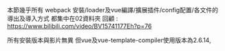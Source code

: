 本節幾乎所有 webpack 安裝/loader及vue編譯/擴展插件/config配置/各文件的導出及導入方式 都集中在02資料夾
回顧 : https://www.bilibili.com/video/BV15741177Eh?p=76

所有安裝版本與影片無異
但vue及vue-template-compiler使用版本為2.6.14,
